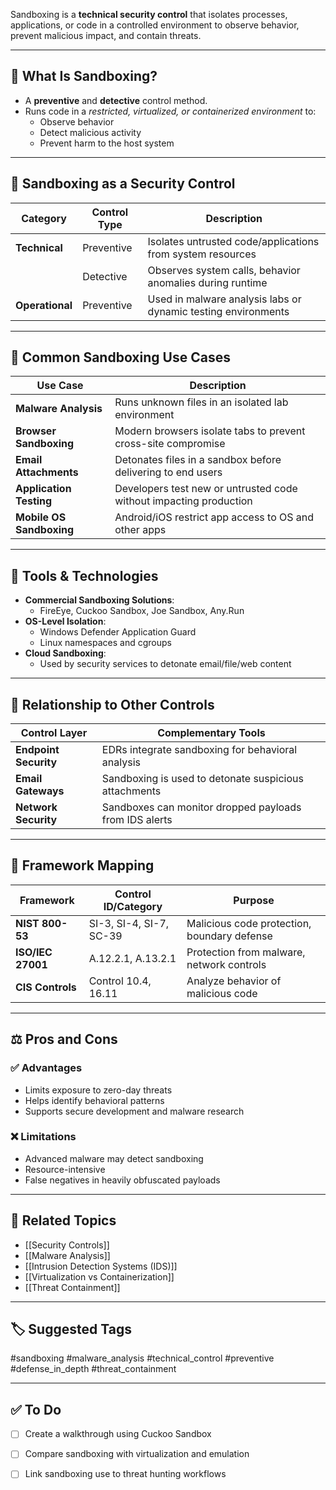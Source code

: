Sandboxing is a **technical security control** that isolates processes, applications, or code in a controlled environment to observe behavior, prevent malicious impact, and contain threats.

---

## 🎯 What Is Sandboxing?

- A **preventive** and **detective** control method.
- Runs code in a *restricted, virtualized, or containerized environment* to:
  - Observe behavior
  - Detect malicious activity
  - Prevent harm to the host system

---

## 🧱 Sandboxing as a Security Control

| Category         | Control Type    | Description                                                                 |
|------------------|------------------|-----------------------------------------------------------------------------|
| **Technical**     | Preventive       | Isolates untrusted code/applications from system resources                  |
|                  | Detective        | Observes system calls, behavior anomalies during runtime                     |
| **Operational**   | Preventive       | Used in malware analysis labs or dynamic testing environments                |

---

## 🔐 Common Sandboxing Use Cases

| Use Case                  | Description                                                              |
|---------------------------|--------------------------------------------------------------------------|
| **Malware Analysis**       | Runs unknown files in an isolated lab environment                       |
| **Browser Sandboxing**     | Modern browsers isolate tabs to prevent cross-site compromise           |
| **Email Attachments**      | Detonates files in a sandbox before delivering to end users             |
| **Application Testing**    | Developers test new or untrusted code without impacting production      |
| **Mobile OS Sandboxing**   | Android/iOS restrict app access to OS and other apps                    |

---

## 🧰 Tools & Technologies

- **Commercial Sandboxing Solutions**:
  - FireEye, Cuckoo Sandbox, Joe Sandbox, Any.Run
- **OS-Level Isolation**:
  - Windows Defender Application Guard
  - Linux namespaces and cgroups
- **Cloud Sandboxing**:
  - Used by security services to detonate email/file/web content

---

## 🔄 Relationship to Other Controls

| Control Layer        | Complementary Tools                        |
|----------------------|---------------------------------------------|
| **Endpoint Security** | EDRs integrate sandboxing for behavioral analysis |
| **Email Gateways**    | Sandboxing is used to detonate suspicious attachments |
| **Network Security**  | Sandboxes can monitor dropped payloads from IDS alerts |

---

## 🧭 Framework Mapping

| Framework    | Control ID/Category                 | Purpose                                      |
|--------------|--------------------------------------|----------------------------------------------|
| **NIST 800-53** | SI-3, SI-4, SI-7, SC-39             | Malicious code protection, boundary defense |
| **ISO/IEC 27001** | A.12.2.1, A.13.2.1                 | Protection from malware, network controls   |
| **CIS Controls**  | Control 10.4, 16.11               | Analyze behavior of malicious code          |

---

## ⚖️ Pros and Cons

### ✅ Advantages
- Limits exposure to zero-day threats
- Helps identify behavioral patterns
- Supports secure development and malware research

### ❌ Limitations
- Advanced malware may detect sandboxing
- Resource-intensive
- False negatives in heavily obfuscated payloads

---

## 🔗 Related Topics

- [[Security Controls]]
- [[Malware Analysis]]
- [[Intrusion Detection Systems (IDS)]]
- [[Virtualization vs Containerization]]
- [[Threat Containment]]

---

## 🏷 Suggested Tags

#sandboxing #malware_analysis #technical_control #preventive #defense_in_depth #threat_containment

---

## ✅ To Do

- [ ] Create a walkthrough using Cuckoo Sandbox
- [ ] Compare sandboxing with virtualization and emulation
- [ ] Link sandboxing use to threat hunting workflows

